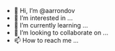 - 👋 Hi, I’m @aarrondov
- 👀 I’m interested in ...
- 🌱 I’m currently learning ...
- 💞️ I’m looking to collaborate on ...
- 📫 How to reach me ...

<!---
aarrondov/aarrondov is a ✨ special ✨ repository because its `README.md` (this file) appears on your GitHub profile.
You can click the Preview link to take a look at your changes.
--->
